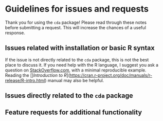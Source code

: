 # Guidelines for issues and requests

Thank you for using the `cda` package! Please read through these notes before submitting a request. This will increase the chances of a useful response.

## Issues related with installation or basic R syntax

If the issue is not directly related to the `cda` package, this is not the best place to discuss it.
If you need help with the R language, I suggest you ask a question on [StackOverflow.com](http://stackoverflow.com/), with a minimal reproducible example. Reading the []*Introduction to R*](https://cran.r-project.org/doc/manuals/r-release/R-intro.html) manual may also be helpful.

## Issues directly related to the `cda` package

## Feature requests for additional functionality
